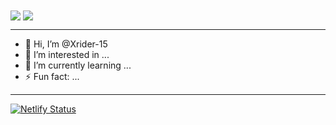 <picture>
  <source align="center"
    srcset="https://netlify--flourishing-souffle-5e5d63.netlify.app/api?username=Xrider-15&show_icons=true&theme=catppuccin_mocha"
    media="(prefers-color-scheme: dark)"
  />
  <source align="center"
    srcset="https://netlify--flourishing-souffle-5e5d63.netlify.app/api?username=Xrider-15&show_icons=true"
    media="(prefers-color-scheme: light), (prefers-color-scheme: no-preference)"
  />
  <img align="center" src="https://netlify--flourishing-souffle-5e5d63.netlify.app/api?username=Xrider-15&show_icons=true" />
</picture>
<a href="https://github.com/anuraghazra/convoychat">
  <img align="center" align="center" src="https://netlify--flourishing-souffle-5e5d63.netlify.app/api/top-langs/?username=Xrider-15&exclude_repo=github-readme-stats&layout=donut-vertical" />
</a>

---
- 👋 Hi, I’m @Xrider-15
- 👀 I’m interested in ...
- 🌱 I’m currently learning ...
- ⚡ Fun fact: ...
---

[![Netlify Status](https://api.netlify.com/api/v1/badges/b4f35951-c6c3-4a73-93b1-18ab4787e58e/deploy-status)](https://app.netlify.com/sites/flourishing-souffle-5e5d63/deploys)
<!---
Xrider-15/Xrider-15 is a ✨ special ✨ repository because its `README.md` (this file) appears on your GitHub profile.
You can click the Preview link to take a look at your changes.
--->
